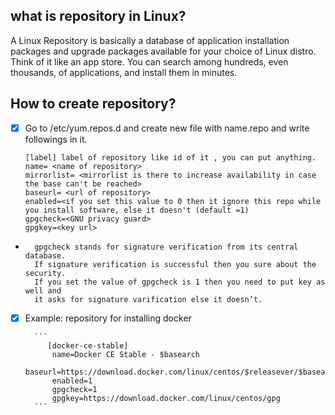 ## what is repository in Linux?
A Linux Repository is basically a database of application installation packages and upgrade packages available for your choice of Linux distro. Think of it like an app store. You can search among hundreds, even thousands, of applications, and install them in minutes.

## How to create repository?

- [x] Go to /etc/yum.repos.d and create new file with name.repo and write followings in it.


    ```
    [label] label of repository like id of it , you can put anything.
    name= <name of repository>
    mirrorlist= <mirrorlist is there to increase availability in case the base can't be reached>
    baseurl= <url of repository>
    enabled=<if you set this value to 0 then it ignore this repo while you install software, else it doesn't (default =1)
    gpgcheck=<GNU privacy guard>
    gpgkey=<key url>

    ```
+
        gpgcheck stands for signature verification from its central database. 
        If signature verification is successful then you sure about the security. 
        If you set the value of gpgcheck is 1 then you need to put key as well and 
        it asks for signature varification else it doesn’t.

- [x] Example: repository for installing docker

        ```
		   [docker-ce-stable]
			name=Docker CE Stable - $basearch
			baseurl=https://download.docker.com/linux/centos/$releasever/$basearch/stable
			enabled=1
			gpgcheck=1
			gpgkey=https://download.docker.com/linux/centos/gpg
        ```

